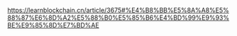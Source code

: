 https://learnblockchain.cn/article/3675#%E4%B8%BB%E5%8A%A8%E5%88%87%E6%8D%A2%E5%88%B0%E5%85%B6%E4%BD%99%E9%93%BE%E9%85%8D%E7%BD%AE
